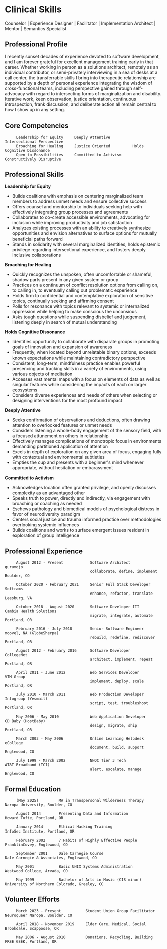 Clinical Skills
===============

 
Counselor | Experience Designer | Facilitator | Implementation Architect | Mentor | Semantics Specialist


Professional Profile
--------------------

I recently sunset decades of experience devoted to software development, and I am forever grateful for excellent management training early in that career.  Whether working in person as a solutions architect, remotely as an individual contributor, or semi-privately interviewing in a sea of desks at a call center, the transferrable skills I bring into therapeutic relationship are supported by a depth of personal experience integrating the wisdom of cross-functional teams, including perspective gained through self-advocacy with regard to intersecting forms of marginalization and disability.  Iterative work, keen observation, justice orientation, continuous introspection, frank discussion, and deliberate action all remain central to how I show up in any setting.


Core Competencies
-----------------

```
     Leadership for Equity     Deeply Attentive          Intersectional Perspective
     Broaching for Healing     Justice Oriented          Holds Cognitive Dissonance
     Open to Possibilities     Committed to Activism     Constructively Disruptive
```


Professional Skills
-------------------

__Leadership for Equity__

 * Builds coalitions with emphasis on centering marginalized team members to address unmet needs and ensure collective success
 * Offers counsel and mentorship to individuals seeking help with effectively integrating group processes and agreements
 * Collaborates to co-create accessible environments, advocating for inclusion while improving productivity and job satisfaction
 * Analyzes existing processes with an ability to creatively synthesize opportunities and envision alternatives to surface options for mutually beneficial paths forward
 * Stands in solidarity with several marginalized identities, holds epistemic privilege regarding intersectional experience, and fosters deeply inclusive collaborations


__Broaching for Healing__

 * Quickly recognizes the unspoken, often uncomfortable or shameful, shadow parts present in any given system or group
 * Practices on a continuum of conflict resolution options from calling on, to calling in, to eventually calling out problematic experience
 * Holds firm to confidential and contemplative exploration of sensitive topics, continually seeking and affirming consent
 * Polls for resonance with topics relevant to systemic or internalized oppression while helping to make conscious the unconsious
 * Asks tough questions while suspending disbelief and judgement, listening deeply in search of mutual understanding
 

__Holds Cognitive Dissonance__

 * Identifies opportunity to collaborate with disparate groups in promoting goals of innovation and expansion of awareness
 * Frequently, when located beyond unrelatable binary options, exceeds known expectations while maintaining contradictory perspective
 * Consistent, long-term, mindfulness practice enables powerful presencing and tracking skills in a variety of environments, using various objects of meditation
 * Accesses vast mental maps with a focus on elements of data as well as singular features while considering the impacts of each on larger ecosystems
 * Considers diverse experiences and needs of others when selecting or designing interventions for the most profound impact

 
__Deeply Attentive__

 * Seeks confirmation of observations and deductions, often drawing attention to overlooked features or unmet needs
 * Considers listening a whole-body engagement of the sensory field, with a focused attunement on others in relationship
 * Effectively manages complications of monotropic focus in environments demanding partitioned application of attention
 * Excels in depth of exploration on any given area of focus, engaging fully with contextual and environmental subtleties
 * Empties the cup and presents with a beginner's mind whenever appropriate, without hesitation or embarassment


__Committed to Activism__

 * Acknowledges location often granted privilege, and openly discusses complexity as an advantaged other
 * Speaks truth to power, directly and indirectly, via engagement with broaching or coaching as needed
 * Eschews pathology and biomedical models of psychological distress in favor of neurodiversity paradigm
 * Centers social justice and trauma informed practice over methodologies overlooking systemic influences
 * Builds coalitions and works to surface emergent issues resident in exploration of group intelligence


Professional Experience
-----------------------

```
     August 2012 - Present            Software Architect                 gurumojo
                                      collaborate, define, implement     Boulder, CO

     October 2020 - February 2021     Senior Full Stack Developer        Softrams
                                      enhance, refactor, translate       Leesburg, VA

     October 2018 - August 2020       Software Developer III             Cambia Health Solutions
                                      migrate, integrate, automate       Portland, OR

     February 2016 - July 2018        Senior Software Engineer           moovel, NA (GlobeSherpa)
                                      rebuild, redefine, rediscover      Portland, OR

     August 2012 - February 2016      Software Developer                 CollegeNet
                                      architect, implement, repeat       Portland, OR

     April 2011 - June 2012           Web Services Developer             VTM Group
                                      implement, deploy, scale           Portland, OR

     July 2010 - March 2011           Web Production Developer           Infogroup (Yesmail)
                                      script, test, troubleshoot         Portland, OR

     May 2006 - May 2010              Web Application Developer          CD Baby (HostBaby)
                                      design, migrate, ship              Portland, OR

     March 2003 - May 2006            Online Learning Helpdesk           eCollege
                                      document, build, support           Englewood, CO

     July 1999 - March 2002           NNOC Tier 3 Tech                   AT&T Broadband (TCI)
                                      alert, escalate, manage            Englewood, CO
```


Formal Education
----------------

```
     (May 2025)         MA in Transpersonal Wilderness Therapy     Naropa University, Boulder, CO

     August 2014        Presenting Data and Information            Howard Tufte, Portland, OR

     January 2014       Ethical Hacking Training                   InfoSec Institute, Portland, OR

     February 2002      7 Habits of Highly Effective People        FranklinCovey, Englewood, CO

     September 2001     Dale Carnegie Course                       Dale Carnegie & Associates, Englewood, CO

     May 2001           Basic UNIX Systems Administration          Westwood College, Arvada, CO

     May 1999           Bachelor of Arts in Music (CIS minor)      University of Northern Colorado, Greeley, CO
```


Volunteer Efforts
-----------------

```
     March 2023 - Present           Student Union Group Facilitator     Neuroqueer Naropa, Boulder, CO

     April 2018 - November 2019     Elder Care, Medical, Social         Brookdale, Scappoose, OR

     May 2006 - August 2010         Donations, Recycling, Building      FREE GEEK, Portland, OR
```

